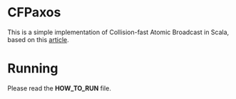 # CFPaxos

This is a simple implementation of Collision-fast Atomic Broadcast in Scala, based on this [article].

[article]: http://infoscience.epfl.ch/search.py?recid=100857

Running
=======

Please read the **HOW_TO_RUN** file.
